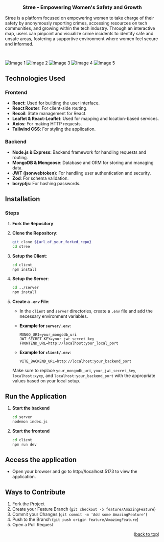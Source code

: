 <div align="center">

  <h3 align="center" >Stree - Empowering Women's Safety and Growth</h3>

</div>

Stree is a platform focused on empowering women to take charge of their safety by anonymously reporting crimes, accessing resources on tech communities, and growing within the tech industry. Through an interactive map, users can pinpoint and visualize crime incidents to identify safe and unsafe areas, fostering a supportive environment where women feel secure and informed.

<br>

![Image 1](https://i.ibb.co/ZWDtRJS/Screenshot-2024-12-02-193538.png)
![Image 2](https://i.ibb.co/sVggft1/Screenshot-2024-12-02-193553.png)
![Image 3](https://i.ibb.co/PwTnd5y/Screenshot-2024-12-02-193706.png)
![Image 4](https://i.ibb.co/9rw3vjd/Screenshot-2024-12-02-193759.png)
![Image 5](https://i.ibb.co/1RtBg12/Screenshot-2024-12-02-193815.png)
## Technologies Used

### Frontend

- **React**: Used for building the user interface.
- **React Router**: For client-side routing.
- **Recoil**: State management for React.
- **Leaflet & React-Leaflet**: Used for mapping and location-based services.
- **Axios**: For making HTTP requests.
- **Tailwind CSS**: For styling the application.

### Backend

- **Node.js & Express**: Backend framework for handling requests and routing.
- **MongoDB & Mongoose**: Database and ORM for storing and managing data.
- **JWT (jsonwebtoken)**: For handling user authentication and security.
- **Zod**: For schema validation.
- **bcryptjs**: For hashing passwords.

## Installation



### Steps

1. **Fork the Repository**

2. **Clone the Repository**:
   ```bash
   git clone ${url_of_your_forked_repo}
   cd stree
   ```

3. **Setup the Client**:

    ```bash
    cd client
    npm install
    ```
  
  
4. **Setup the Server**:
    ```bash
    cd ../server
    npm install
    ```



5. **Create a `.env` File**:

   - In the `client` and `server` directories, create a `.env` file and add the necessary environment variables.

   - **Example for `server/.env`**:
     ```plaintext
     MONGO_URI=your_mongodb_uri
     JWT_SECRET_KEY=your_jwt_secret_key
     FRONTEND_URL=http://localhost:your_local_port
     ```

   - **Example for `client/.env`**:
     ```plaintext
     VITE_BACKEND_URL=http://localhost:your_backend_port
     ```
   
   Make sure to replace `your_mongodb_uri`, `your_jwt_secret_key`, `localhost:xyxy`, and `localhost:your_backend_port` with the appropriate values based on your local setup.

## Run the Application

1. **Start the backend**

    ```bash
    cd server
    nodemon index.js
    ```
2. **Start the frontend**

    ```bash
    cd client
    npm run dev
   ```

## Access the application

- Open your browser and go to http://localhost:5173 to view the application.



## Ways to Contribute

1. Fork the Project
2. Create your Feature Branch (`git checkout -b feature/AmazingFeature`)
3. Commit your Changes (`git commit -m 'Add some AmazingFeature'`)
4. Push to the Branch (`git push origin feature/AmazingFeature`)
5. Open a Pull Request


<p align="right">(<a href="#readme-top">back to top</a>)</p> 

